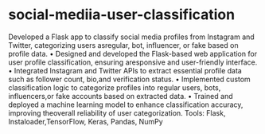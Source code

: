 # social-mediia-user-classification
Developed a Flask app to classify social media profiles from Instagram and Twitter, categorizing users asregular, bot, influencer, or fake based on profile data.
• Designed and developed the Flask-based web application for user profile classification, ensuring aresponsive and user-friendly interface.
• Integrated Instagram and Twitter APIs to extract essential profile data such as follower count, bio,and verification status.
• Implemented custom classification logic to categorize profiles into regular users, bots, influencers,or fake accounts based on extracted data.
• Trained and deployed a machine learning model to enhance classification accuracy, improving theoverall reliability of user categorization.
Tools: Flask, Instaloader,TensorFlow, Keras, Pandas, NumPy
